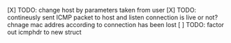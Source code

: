 [X] TODO: change host by parameters taken from user
[X] TODO: contineusly sent ICMP packet to host and listen connection is live or not?
       chnage mac addres according to connection has been lost
[ ] TODO: factor out icmphdr to new struct
